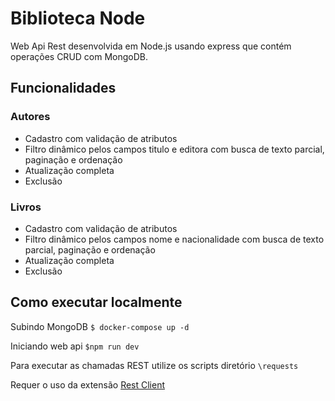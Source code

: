 # Biblioteca Node

Web Api Rest desenvolvida em Node.js usando express que contém operações CRUD com MongoDB.

## Funcionalidades

### Autores 
- Cadastro com validação de atributos
- Filtro dinâmico pelos campos titulo e editora com busca de texto parcial, paginação e ordenação
- Atualização completa
- Exclusão

### Livros
- Cadastro com validação de atributos
- Filtro dinâmico pelos campos nome e nacionalidade com busca de texto parcial, paginação e ordenação
- Atualização completa
- Exclusão

## Como executar localmente

Subindo MongoDB
`$ docker-compose up -d`

Iniciando web api
`$npm run dev`

Para executar as chamadas REST utilize os scripts diretório `\requests`

Requer o uso da extensão [Rest Client](https://marketplace.visualstudio.com/items?itemName=humao.rest-client)
